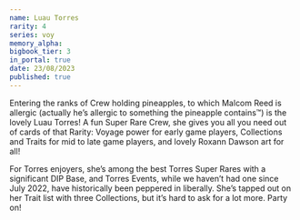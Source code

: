 ```yaml
---
name: Luau Torres
rarity: 4
series: voy
memory_alpha:
bigbook_tier: 3
in_portal: true
date: 23/08/2023
published: true
---
```


Entering the ranks of Crew holding pineapples, to which Malcom Reed is allergic (actually he’s allergic to something the pineapple contains™) is the lovely Luau Torres! A fun Super Rare Crew, she gives you all you need out of cards of that Rarity: Voyage power for early game players, Collections and Traits for mid to late game players, and lovely Roxann Dawson art for all!

For Torres enjoyers, she’s among the best Torres Super Rares with a significant DIP Base, and Torres Events, while we haven’t had one since July 2022, have historically been peppered in liberally. She’s tapped out on her Trait list with three Collections, but it’s hard to ask for a lot more. Party on!
